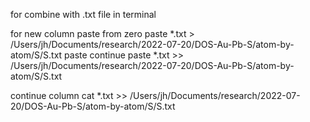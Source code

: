 for combine with .txt file in terminal

for new column
paste from zero
paste *.txt > /Users/jh/Documents/research/2022-07-20/DOS-Au-Pb-S/atom-by-atom/S/S.txt 
paste continue
paste *.txt >> /Users/jh/Documents/research/2022-07-20/DOS-Au-Pb-S/atom-by-atom/S/S.txt 

continue column
cat *.txt >> /Users/jh/Documents/research/2022-07-20/DOS-Au-Pb-S/atom-by-atom/S/S.txt 

